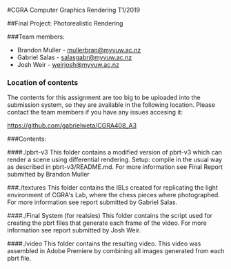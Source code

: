 
#CGRA Computer Graphics Rendering T1/2019


##Final Project: Photorealistic Rendering

###Team members:
- Brandon Muller - mullerbran@myvuw.ac.nz
- Gabriel Salas - salasgabr@myvuw.ac.nz
- Josh Weir - weirjosh@myvuw.ac.nz

### Location of contents
The contents for this assignment are too big to be uploaded into the submission system, so they are available in the 
following location.  Please contact the team members if you have any issues accesing it:

https://github.com/gabrielweta/CGRA408_A3

###Contents:

####./pbrt-v3
This folder contains a modified version of pbrt-v3 which can render a scene using differential rendering.
Setup: compile in the usual way as described in pbrt-v3/README.md.  For more information see Final Report  submitted by Brandon Muller

###./textures
This folder contains the IBLs created for replicating the light environment of CGRA's Lab, where the chess pieces where 
photographed.  For more information see report submitted by Gabriel Salas.

####./Final System (for realsies)
This folder contains the script used for creating the pbrt files that generate each frame of the video.
For more information see report submitted by Josh Weir.

####./video
This folder contains the resulting video.  This video was assembled in Adobe Premiere by combining all images generated
from each pbrt file.

